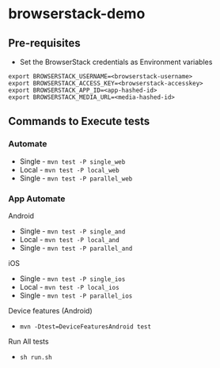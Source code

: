 # browserstack-demo

## Pre-requisites
* Set the BrowserStack credentials as Environment variables
```
export BROWSERSTACK_USERNAME=<browserstack-username>
export BROWSERSTACK_ACCESS_KEY=<browserstack-accesskey>
export BROWSERSTACK_APP_ID=<app-hashed-id>
export BROWSERSTACK_MEDIA_URL=<media-hashed-id>
```

## Commands to Execute tests

### Automate
* Single - `mvn test -P single_web`
* Local - `mvn test -P local_web`
* Single - `mvn test -P parallel_web`

### App Automate

Android
* Single - `mvn test -P single_and`
* Local - `mvn test -P local_and`
* Single - `mvn test -P parallel_and`

iOS
* Single - `mvn test -P single_ios`
* Local - `mvn test -P local_ios`
* Single - `mvn test -P parallel_ios`

Device features (Android)
* `mvn -Dtest=DeviceFeaturesAndroid test`

Run All tests 
* `sh run.sh`



